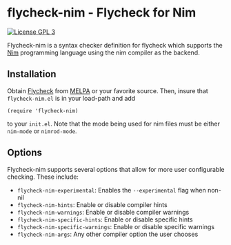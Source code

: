 flycheck-nim - Flycheck for Nim
===============================

[![License GPL 3][badge-license]][license]

Flycheck-nim is a syntax checker definition for flycheck which supports
the [Nim][] programming language using the nim compiler as the backend.

Installation
------------

Obtain [Flycheck][] from [MELPA][] or your favorite source. Then, insure that
`flycheck-nim.el` is in your load-path and add

    (require 'flycheck-nim)

to your `init.el`. Note that the mode being used for nim files must be either
`nim-mode` or `nimrod-mode`.

Options
-------

Flycheck-nim supports several options that allow for more user configurable
checking. These include:

- `flycheck-nim-experimental`: Enables the `--experimental` flag when non-nil
- `flycheck-nim-hints`: Enable or disable compiler hints
- `flycheck-nim-warnings`: Enable or disable compiler warnings
- `flycheck-nim-specific-hints`: Enable or disable specific hints
- `flycheck-nim-specific-warnings`: Enable or disable specific warnings
- `flycheck-nim-args`: Any other compiler option the user chooses

[badge-license]: https://img.shields.io/badge/license-GPL_3-green.svg?dummy
[license]: https://github.com/ALSchwalm/flycheck-nim/blob/master/LICENSE
[Flycheck]: https://github.com/flycheck/flycheck
[Nim]: http://nim-lang.org/
[MELPA]: http://melpa.milkbox.net
